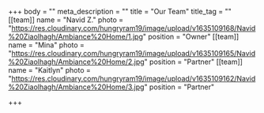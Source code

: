 +++
body = ""
meta_description = ""
title = "Our Team"
title_tag = ""
[[team]]
name = "Navid Z."
photo = "https://res.cloudinary.com/hungryram19/image/upload/v1635109168/Navid%20Ziaolhagh/Ambiance%20Home/1.jpg"
position = "Owner"
[[team]]
name = "Mina"
photo = "https://res.cloudinary.com/hungryram19/image/upload/v1635109165/Navid%20Ziaolhagh/Ambiance%20Home/2.jpg"
position = "Partner"
[[team]]
name = "Kaitlyn"
photo = "https://res.cloudinary.com/hungryram19/image/upload/v1635109162/Navid%20Ziaolhagh/Ambiance%20Home/3.jpg"
position = "Partner"

+++
